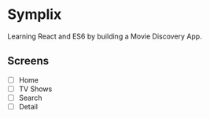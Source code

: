 # Symplix

Learning React and ES6 by building a Movie Discovery App.

## Screens

- [ ] Home
- [ ] TV Shows
- [ ] Search
- [ ] Detail
